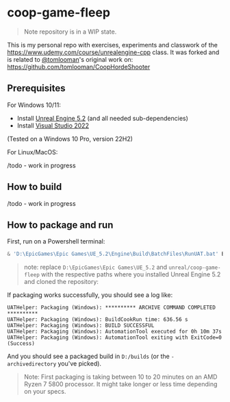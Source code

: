 # coop-game-fleep

> Note repository is in a WIP state.

This is my personal repo with exercises, experiments and classwork of the <https://www.udemy.com/course/unrealengine-cpp> class.
It was forked and is related to [@tomlooman](https://github.com/tomlooman)'s original work on: <https://github.com/tomlooman/CoopHordeShooter>

## Prerequisites

For Windows 10/11:

- Install [Unreal Engine 5.2](https://www.unrealengine.com/en-US/download) (and all needed sub-dependencies)
- Install [Visual Studio 2022](https://visualstudio.microsoft.com/vs/)

(Tested on a Windows 10 Pro, version 22H2)

For Linux/MacOS:

/todo - work in progress

## How to build

/todo - work in progress

## How to package and run

First, run on a Powershell terminal:

```powershell
& 'D:\EpicGames\Epic Games\UE_5.2\Engine\Build\BatchFiles\RunUAT.bat' BuildCookRun -project="D:/unreal/coop-game-fleep/CoopGameFleep.uproject" -nop4 -utf8output -nocompileeditor -skipbuildeditor -cook -project="D:/unreal/coop-game-fleep/CoopGameFleep.uproject" -target=CoopGameFleep -platform=Win64 -installed -stage -archive -package -build -pak -iostore -compressed -prereqs -archivedirectory="D:/builds" -clientconfig=Development -nocompile -nocompileuat
```

> note: replace `D:\EpicGames\Epic Games\UE_5.2` and `unreal/coop-game-fleep` with the respective paths where you installed Unreal Engine 5.2 and cloned the repository:

If packaging works successfully, you should see a log like:

```plaintext
UATHelper: Packaging (Windows): ********** ARCHIVE COMMAND COMPLETED **********
UATHelper: Packaging (Windows): BuildCookRun time: 636.56 s
UATHelper: Packaging (Windows): BUILD SUCCESSFUL
UATHelper: Packaging (Windows): AutomationTool executed for 0h 10m 37s
UATHelper: Packaging (Windows): AutomationTool exiting with ExitCode=0 (Success)
```

And you should see a packaged build in `D:/builds` (or the `-archivedirectory` you've picked).

> Note: First packaging is taking between 10 to 20 minutes on an AMD Ryzen 7 5800 processor. It might take longer or less time depending on your specs.
